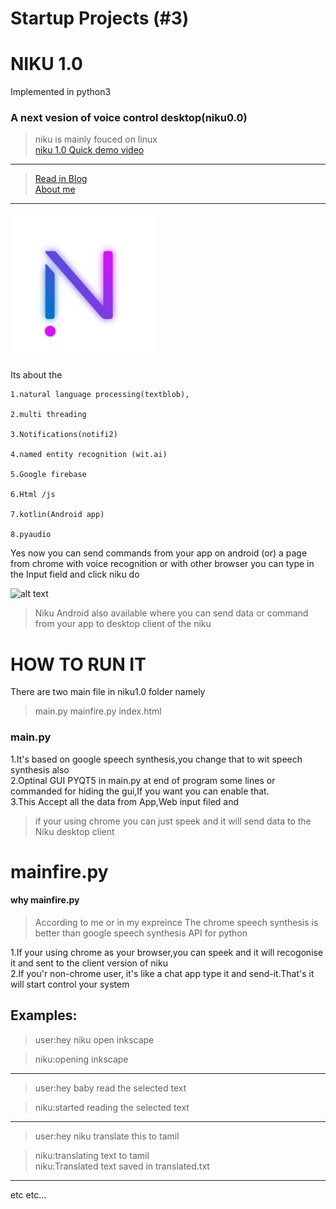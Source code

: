# Startup Projects (#3)
# NIKU 1.0 <br /> 
Implemented in python3 <br /> 
### A next vesion of voice control desktop(niku0.0) <br /> 
>niku is mainly fouced on linux <br /> 
[niku 1.0 Quick demo video](https://youtu.be/r5rgD769N0s)<br />

---------------------
>[Read in Blog](sanjaykhanssk.wixsite.com/aboutme/blog) <br />
>[About me](sanjaykhanssk.wixsite.com/resume)
------------------------------------------------------
![alt text](logo.png "Logo")


Its about the 

    1.natural language processing(textblob),

    2.multi threading

    3.Notifications(notifi2)

    4.named entity recognition (wit.ai) 

    5.Google firebase

    6.Html /js 

    7.kotlin(Android app) 

    8.pyaudio

Yes now you can send commands from your app on android (or) a page from chrome with voice recognition or with other browser  you can type in the Input field and click niku do 

![alt text](https://static.wixstatic.com/media/ee92ff_3ed02c59964349b680850f93d17bacc8~mv2.png/v1/fill/w_740,h_416,al_c,usm_0.66_1.00_0.01/ee92ff_3ed02c59964349b680850f93d17bacc8~mv2.png "niku web")

>Niku Android also available where you can send data or command from your app to desktop client of the niku

# HOW TO RUN IT
There are two main file in niku1.0 folder namely
>main.py
>mainfire.py
>index.html

### main.py
1.It's based on google speech synthesis,you change that to wit speech synthesis also
<br />
2.Optinal GUI PYQT5 in main.py at end of program some lines or commanded for hiding the gui,If you want you can enable that.
<br />
3.This Accept all the data from App,Web input filed and 
<br />
>if your using chrome you can just speek and it will send data to the Niku desktop client
# mainfire.py

#### why mainfire.py
>According to me or in my expreince The chrome speech synthesis is better than google speech synthesis API for python 

1.If your using chrome as your browser,you can speek and it will recogonise it and sent to the client version of niku
<br />
2.If you'r non-chrome user, it's like a chat app type it and send-it.That's it will start control your system
<br />
## Examples:
>user:hey niku open inkscape

>niku:opening inkscape
-----------------------------
>user:hey baby read the selected text

>niku:started reading the selected text
----------------------------
>user:hey niku translate this to tamil

>niku:translating text to tamil<br /> 
>niku:Translated text saved in translated.txt
----------------------------

etc 
etc...
